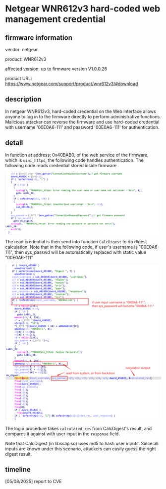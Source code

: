 # Netgear WNR612v3 hard-coded web management credential

## firmware information

vendor: netgear

product: WNR612v3

affected version: up to firmware version V1.0.0.26

product URL: https://www.netgear.com/support/product/wnr612v3/#download

## description

In netgear WNR612v3, hard-coded credential on the Web Interface allows anyone to log in to the firmware directly to perform administrative functions. Malicious attacker can reverse the firmware and use hard-coded credential with username '00E0A6-111' and password '00E0A6-111' for authentication.

## detail

In function at address: 0x40BAB0, of the web service of the firmware, which is `mini_httpd`, the following code handles authentication. The following code reads credential stored inside firmware

![image-20250508181309585](hard-coded-credential.assets/image-20250508181309585.png)

The read credential is then send into function `CalcDigest` to do digest calculation. Note that in the following code, if user's username is "00E0A6-111", then sys_passwd will be automatically replaced with static value "00E0A6-111"

![image-20250508181833738](hard-coded-credential.assets/image-20250508181833738.png)

The login procedure takes `calculated_res` from CalcDigest's result, and compares it against with user input in the `response` field.

Note that CalcDigest (in libssap.so) uses md5 to hash user inputs. Since all inputs are known under this scenario, attackers can easily guess the right digest result.

## timeline

[05/08/2025] report to CVE